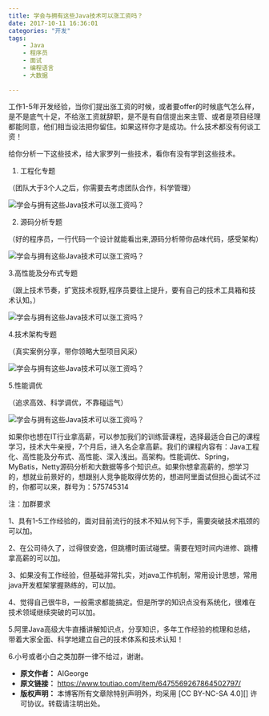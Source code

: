 ```yaml
---
title: 学会与拥有这些Java技术可以涨工资吗？
date: 2017-10-11 16:36:01
categories: "开发"
tags:
	- Java
	- 程序员
	- 面试
	- 编程语言
	- 大数据

---
```


工作1-5年开发经验，当你们提出涨工资的时候，或者要offer的时候底气怎么样，是不是底气十足，不给涨工资就辞职，是不是有自信提出来主管、或者是项目经理都能同意，他们相当设法把你留住。如果这样你才是成功。什么技术都没有何谈工资！

给你分析一下这些技术，给大家罗列一些技术，看你有没有学到这些技术。

1. 工程化专题

（团队大于3个人之后，你需要去考虑团队合作，科学管理）

![学会与拥有这些Java技术可以涨工资吗？][Java]

2. 源码分析专题

（好的程序员，一行代码一个设计就能看出来,源码分析带你品味代码，感受架构）

![学会与拥有这些Java技术可以涨工资吗？][Java 1]

3.高性能及分布式专题

（跟上技术节奏，扩宽技术视野,程序员要往上提升，要有自己的技术工具箱和技术认知。）

![学会与拥有这些Java技术可以涨工资吗？][Java 2]

4.技术架构专题

（真实案例分享，带你领略大型项目风采）

![学会与拥有这些Java技术可以涨工资吗？][Java 3]

5.性能调优

（追求高效、科学调优，不靠碰运气）

![学会与拥有这些Java技术可以涨工资吗？][Java 4]

如果你也想在IT行业拿高薪，可以参加我们的训练营课程，选择最适合自己的课程学习，技术大牛亲授，7个月后，进入名企拿高薪。我们的课程内容有：Java工程化、高性能及分布式、高性能、深入浅出。高架构。性能调优、Spring，MyBatis，Netty源码分析和大数据等多个知识点。如果你想拿高薪的，想学习的，想就业前景好的，想跟别人竞争能取得优势的，想进阿里面试但担心面试不过的，你都可以来，群号为：575745314

注：加群要求

1、具有1-5工作经验的，面对目前流行的技术不知从何下手，需要突破技术瓶颈的可以加。

2、在公司待久了，过得很安逸，但跳槽时面试碰壁。需要在短时间内进修、跳槽拿高薪的可以加。

3、如果没有工作经验，但基础非常扎实，对java工作机制，常用设计思想，常用java开发框架掌握熟练的，可以加。

4、觉得自己很牛B，一般需求都能搞定。但是所学的知识点没有系统化，很难在技术领域继续突破的可以加。

5.阿里Java高级大牛直播讲解知识点，分享知识，多年工作经验的梳理和总结，带着大家全面、科学地建立自己的技术体系和技术认知！

6.小号或者小白之类加群一律不给过，谢谢。


[Java]: /pro/os/crawler/6BYJ-ENU2-QQNY.jpg
[Java 1]: /pro/os/crawler/63EB-VZVY-JBJV.jpg
[Java 2]: /pro/os/crawler/JZFI-N2QY-V7ZY.jpg
[Java 3]: /pro/os/crawler/FZAU-BARB-INYR.jpg
[Java 4]: /pro/os/crawler/BNIY-FJRZ-N6RR.jpg
 *  **原文作者：** AIGeorge
 *  **原文链接：** https://www.toutiao.com/item/6475569267864502797/
 *  **版权声明：** 本博客所有文章除特别声明外，均采用 [CC BY-NC-SA 4.0][] 许可协议。转载请注明出处。